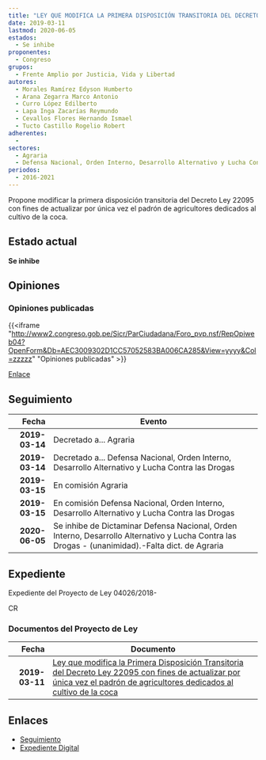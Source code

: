 ```yaml
---
title: "LEY QUE MODIFICA LA PRIMERA DISPOSICIÓN TRANSITORIA DEL DECRETO LEY 22095 CON FINES DE ACTUALIZAR POR ÚNICA VEZ EL PADRÓN DE AGRICULTORES DEDICADOS AL CULTIVO DE LA COCA"
date: 2019-03-11
lastmod: 2020-06-05
estados: 
  - Se inhibe
proponentes: 
  - Congreso
grupos: 
  - Frente Amplio por Justicia, Vida y Libertad
autores: 
  - Morales Ramírez Edyson Humberto
  - Arana Zegarra Marco Antonio
  - Curro López Edilberto
  - Lapa Inga Zacarías Reymundo
  - Cevallos Flores Hernando Ismael
  - Tucto Castillo Rogelio Robert
adherentes: 
  - 
sectores: 
  - Agraria
  - Defensa Nacional, Orden Interno, Desarrollo Alternativo y Lucha Contra las Drogas
periodos: 
  - 2016-2021
---
```


Propone modificar la primera disposición transitoria del Decreto Ley 22095 con fines de actualizar por única vez el padrón de agricultores dedicados al cultivo de la coca.


## Estado actual

**Se inhibe**

## Opiniones

### Opiniones publicadas

{{<iframe "http://www2.congreso.gob.pe/Sicr/ParCiudadana/Foro_pvp.nsf/RepOpiweb04?OpenForm&Db=AEC3009302D1CC57052583BA006CA285&View=yyyy&Col=zzzzz" "Opiniones publicadas" >}}

[Enlace](http://www2.congreso.gob.pe/Sicr/ParCiudadana/Foro_pvp.nsf/RepOpiweb04?OpenForm&Db=AEC3009302D1CC57052583BA006CA285&View=yyyy&Col=zzzzz)

## Seguimiento

| Fecha | Evento |
|------:|--------|
| **2019-03-14** | Decretado a... Agraria|
| **2019-03-14** | Decretado a... Defensa Nacional, Orden Interno, Desarrollo Alternativo y Lucha Contra las Drogas|
| **2019-03-15** | En comisión Agraria|
| **2019-03-15** | En comisión Defensa Nacional, Orden Interno, Desarrollo Alternativo y Lucha Contra las Drogas|
| **2020-06-05** | Se inhibe de Dictaminar Defensa Nacional, Orden Interno, Desarrollo Alternativo y Lucha Contra las Drogas - (unanimidad).-Falta dict. de Agraria|


## Expediente

Expediente del Proyecto de Ley 04026/2018-

CR


### Documentos del Proyecto de Ley

| Fecha | Documento |
|------:|--------|
| **2019-03-11** | [Ley que modifica la Primera Disposición Transitoria del Decreto Ley 22095 con fines de actualizar por única vez el padrón de agricultores dedicados al cultivo de la coca](http://www.leyes.congreso.gob.pe/Documentos/2016_2021/Proyectos_de_Ley_y_de_Resoluciones_Legislativas/PL0402620190311.pdf) |

## Enlaces 

- [Seguimiento](http://www2.congreso.gob.pe/Sicr/TraDocEstProc/CLProLey2016.nsf/f7fff46988ca05b1052578e100829cc7/86b629eb71723493052583ba007d8b71?OpenDocument)
- [Expediente Digital](http://www2.congreso.gob.pe/Sicr/TraDocEstProc/CLProLey2016.nsf/f7fff46988ca05b1052578e100829cc7/86b629eb71723493052583ba007d8b71?OpenDocument&Click=05257FB7005EB655.eb71d0cf91d8294e05256cdf006b5706/$Body/0.1C6C)
